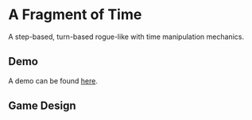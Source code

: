 # A Fragment of Time 
A step-based, turn-based rogue-like with time manipulation mechanics.

## Demo
A demo can be found [here](https://ft.nourgaser.com).

## Game Design

